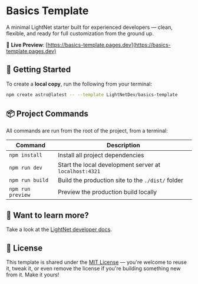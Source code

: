 # Basics Template

A minimal LightNet starter built for experienced developers — clean, flexible, and ready for full customization from the ground up.

🔗 **Live Preview**: [https://basics-template.pages.dev](https://basics-template.pages.dev)

<!-- ASTRO:REMOVE:START -->

## 🚀 Getting Started

To create a **local copy**, run the following from your terminal:

```bash
npm create astro@latest -- --template LightNetDev/basics-template
```

<!-- ASTRO:REMOVE:END -->

## 📦 Project Commands

All commands are run from the root of the project, from a terminal:

| Command           | Description                                            |
| ----------------- | ------------------------------------------------------ |
| `npm install`     | Install all project dependencies                       |
| `npm run dev`     | Start the local development server at `localhost:4321` |
| `npm run build`   | Build the production site to the `./dist/` folder      |
| `npm run preview` | Preview the production build locally                   |

## 👀 Want to learn more?

Take a look at the [LightNet developer docs](https://docs.lightnet.community).

## 📄 License

This template is shared under the [MIT License](LICENSE) — you're welcome to reuse it, tweak it, or even remove the license if you're building something new from it. Make it yours!
